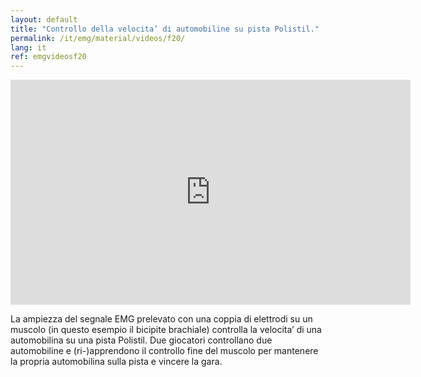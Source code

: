 ```yaml
---
layout: default
title: "Controllo della velocita’ di automobiline su pista Polistil."
permalink: /it/emg/material/videos/f20/
lang: it
ref: emgvideosf20
---
```


<iframe width="640" height="360" src="https://www.youtube.com/embed/i8ibRXE8xVI?rel=0&amp;showinfo=0" frameborder="0" gesture="media" allow="encrypted-media" allowfullscreen></iframe>

La ampiezza del segnale EMG prelevato con una coppia di elettrodi su un muscolo (in questo esempio il bicipite brachiale) controlla la velocita’ di una automobilina su una pista Polistil. Due giocatori controllano due automobiline e (ri-)apprendono il controllo fine del muscolo per mantenere la propria automobilina sulla pista e vincere la gara.